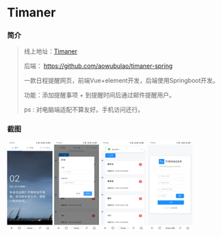 # Timaner

### 简介

> 线上地址：[Timaner](https://www.neoniou.com/timaner)
>
> 后端： https://github.com/aowubulao/timaner-spring 
>
> 一款日程提醒网页，前端Vue+element开发，后端使用Springboot开发。
>
> 功能：添加提醒事项 + 到提醒时间后通过邮件提醒用户。
>
> ps : 对电脑端适配不算友好。手机访问还行。



### 截图

<img src="timaner-1.jpg" alt="timaner-1" style="zoom:33%;" height="640" width="320"/>

<img src="timaner-3.jpg" alt="timaner-3" style="zoom:33%;" height="640" width="320"/>

<img src="timaner-2.jpg" alt="timaner-2" style="zoom:33%;" height="640" width="320"/>

<img src="timaner-4.jpg" alt="timaner-4" style="zoom:33%;" height="640" width="320"/>
